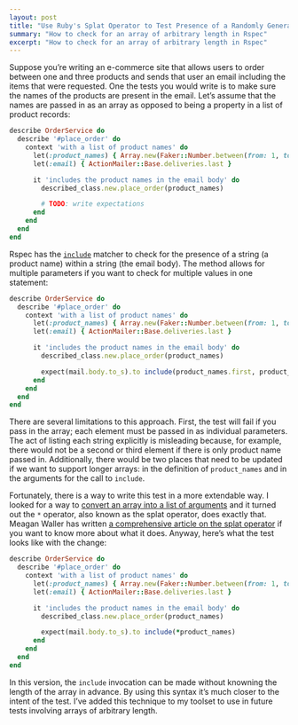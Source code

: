 ```yaml
---
layout: post
title: "Use Ruby's Splat Operator to Test Presence of a Randomly Generated Array"
summary: "How to check for an array of arbitrary length in Rspec"
excerpt: "How to check for an array of arbitrary length in Rspec"
---
```


Suppose you’re writing an e-commerce site that allows users to order between one and three products and sends that user an email including the items that were requested. One the tests you would write is to make sure the names of the products are present in the email. Let’s assume that the names are passed in as an array as opposed to being a property in a list of product records:

```ruby
describe OrderService do
  describe '#place_order' do
    context 'with a list of product names' do
      let(:product_names) { Array.new(Faker::Number.between(from: 1, to: 3)) { Faker::Name.name } }
      let(:email) { ActionMailer::Base.deliveries.last }

      it 'includes the product names in the email body' do
        described_class.new.place_order(product_names)

        # TODO: write expectations
      end
    end
  end
end
```

Rspec has the [`include`](https://relishapp.com/rspec/rspec-expectations/docs/built-in-matchers/include-matcher) matcher to check for the presence of a string (a product name) within a string (the email body). The method allows for multiple parameters if you want to check for multiple values in one statement:

```ruby
describe OrderService do
  describe '#place_order' do
    context 'with a list of product names' do
      let(:product_names) { Array.new(Faker::Number.between(from: 1, to: 3)) { Faker::Name.name } }
      let(:email) { ActionMailer::Base.deliveries.last }

      it 'includes the product names in the email body' do
        described_class.new.place_order(product_names)

        expect(mail.body.to_s).to include(product_names.first, product_names.second, product_names.third)
      end
    end
  end
end
```

There are several limitations to this approach. First, the test will fail if you pass in the array; each element must be passed in as individual parameters. The act of listing each string explicitly is misleading because, for example, there would not be a second or third element if there is only product name passed in. Additionally, there would be two places that need to be updated if we want to support longer arrays: in the definition of `product_names` and in the arguments for the call to `include`.

Fortunately, there is a way to write this test in a more extendable way. I looked for a way to [convert an array into a list of arguments](https://stackoverflow.com/q/4643277) and it turned out the `*` operator, also known as the splat operator, does exactly that. Meagan Waller has written [a comprehensive article on the splat operator](https://meaganwaller.com/the-splat-operator) if you want to know more about what it does. Anyway, here’s what the test looks like with the change:

```ruby
describe OrderService do
  describe '#place_order' do
    context 'with a list of product names' do
      let(:product_names) { Array.new(Faker::Number.between(from: 1, to: 3)) { Faker::Name.name } }
      let(:email) { ActionMailer::Base.deliveries.last }

      it 'includes the product names in the email body' do
        described_class.new.place_order(product_names)

        expect(mail.body.to_s).to include(*product_names)
      end
    end
  end
end
```

In this version, the `include` invocation can be made without knowning the length of the array in advance. By using this syntax it’s much closer to the intent of the test. I’ve added this technique to my toolset to use in future tests involving arrays of arbitrary length.
